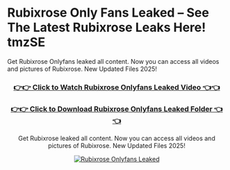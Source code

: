 # Rubixrose Only Fans Leaked – See The Latest Rubixrose Leaks Here! tmzSE

Get Rubixrose Onlyfans leaked all content. Now you can access all videos and pictures of Rubixrose. New Updated Files 2025!  
<div align="center">
  
### [👉👉 Click to Watch Rubixrose Onlyfans Leaked Video 👈👈](https://links2leaks.com/rubixrose)  
### [👉👉 Click to Download Rubixrose Onlyfans Leaked Folder 👈👈](https://links2leaks.com/rubixrose)  

Get Rubixrose leaked all content. Now you can access all videos and pictures of Rubixrose. New Updated Files 2025!  

[![Rubixrose Onlyfans Leaked](https://i.ibb.co/93hzkbrt/l2l.gif)](https://links2leaks.com/rubixrose)  

</div>
